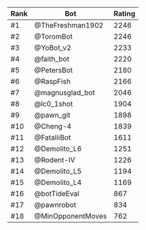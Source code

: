 Rank|Bot|Rating
---|---|---
#1|@TheFreshman1902|2246
#2|@ToromBot|2246
#3|@YoBot_v2|2233
#4|@faith_bot|2220
#5|@PetersBot|2180
#6|@RaspFish|2166
#7|@magnusglad_bot|2046
#8|@lc0_1shot|1904
#9|@pawn_git|1898
#10|@Cheng-4|1839
#11|@FataliiBot|1611
#12|@Demolito_L6|1251
#13|@Rodent-IV|1226
#14|@Demolito_L5|1194
#15|@Demolito_L4|1169
#16|@botTideEval|867
#17|@pawnrobot|834
#18|@MinOpponentMoves|762
